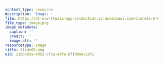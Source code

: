 ```yaml
---
content_type: resource
description: 'Image: '
file: https://ol-ocw-studio-app-production.s3.amazonaws.com/courses/6-004-computation-structures-spring-2017/216bc93a4d52cfcae4fe6ffd0a6c26f1_Slide03.png
file_type: image/png
image_metadata:
  caption: ''
  credit: ''
  image-alt: ''
resourcetype: Image
title: Slide03.png
uid: 216bc93a-4d52-cfca-e4fe-6ffd0a6c26f1
---
```

